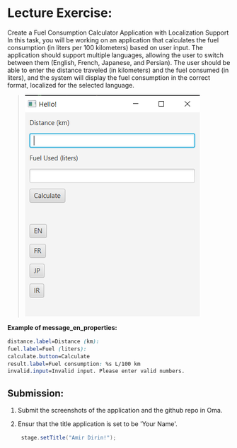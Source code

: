 # Lecture Exercise:

Create a Fuel Consumption Calculator Application with Localization Support
In this task, you will be working on an application that calculates the fuel consumption (in liters per 100 kilometers) based on user input. 
The application should support multiple languages, allowing the user to switch between them (English, French, Japanese, and Persian). 
The user should be able to enter the distance traveled (in kilometers) and the fuel consumed (in liters), and the system will display the fuel consumption in the correct format, localized for the selected language.

> ![Sample UI](/Images/lectureAssignment2.jpg)

**Example of message_en_properties:**
```css
distance.label=Distance (km):
fuel.label=Fuel (liters):
calculate.button=Calculate
result.label=Fuel consumption: %s L/100 km
invalid.input=Invalid input. Please enter valid numbers.
```

## Submission:
  1. Submit the screenshots of the application and the github repo in Oma.
  2. Ensur that the title application is set to be 'Your Name'.

     ```java
      stage.setTitle("Amir Dirin!");
     ```  
